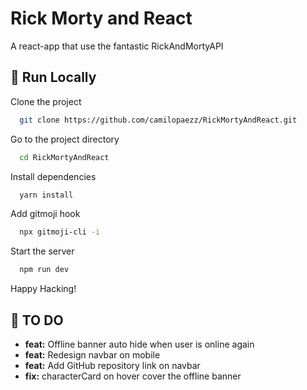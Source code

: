 
# Rick Morty and React

A react-app that use the fantastic RickAndMortyAPI
## 🤖 Run Locally

Clone the project

```bash
  git clone https://github.com/camilopaezz/RickMortyAndReact.git
```

Go to the project directory

```bash
  cd RickMortyAndReact
```

Install dependencies

```bash
  yarn install
```

Add gitmoji hook

```bash
  npx gitmoji-cli -i
```

Start the server

```bash
  npm run dev
```

Happy Hacking!

## 📝 TO DO

- **feat:** Offline banner auto hide when user is online again
- **feat:** Redesign navbar on mobile
- **feat:** Add GitHub repository link on navbar
- **fix:** characterCard on hover cover the offline banner
